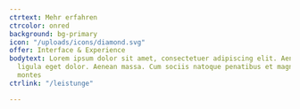 ```yaml
---
ctrtext: Mehr erfahren
ctrcolor: onred
background: bg-primary
icon: "/uploads/icons/diamond.svg"
offer: Interface & Experience
bodytext: Lorem ipsum dolor sit amet, consectetuer adipiscing elit. Aenean commodo
  ligula eget dolor. Aenean massa. Cum sociis natoque penatibus et magnis dis parturient
  montes
ctrlink: "/leistunge"

---
```

